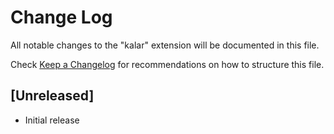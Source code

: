 # Change Log

All notable changes to the "kalar" extension will be documented in this file.

Check [Keep a Changelog](http://keepachangelog.com/) for recommendations on how to structure this file.

## [Unreleased]

- Initial release
